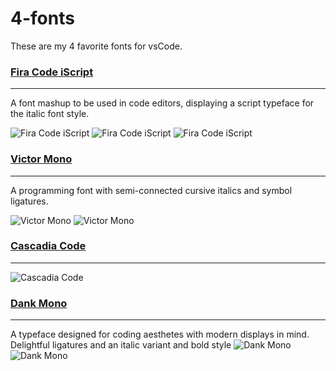 # 4-fonts
These are my 4 favorite fonts for vsCode.

### [Fira Code iScript](https://github.com/kencrocken/FiraCodeiScript/blob/master/README.md)
***
A font mashup to be used in code editors, displaying a script typeface for the italic font style.

![Fira Code iScript](https://i.ibb.co/zXMhksQ/30752845-8c8484ce-9f8b-11e7-9df1-1d171b8d5e66.png)
![Fira Code iScript](https://i.ibb.co/wB6rgmr/30752894-b5ff4b4a-9f8b-11e7-9908-969829409d08.png)
![Fira Code iScript](https://i.ibb.co/6w9MbBr/30753423-41be3e06-9f8d-11e7-930d-9cfdb5b5ee60.png)

### [Victor Mono](https://github.com/rubjo/victor-mono/blob/master/README.md)
***
A programming font with semi-connected cursive italics and symbol ligatures.

![Victor Mono](https://i.ibb.co/X71zJ5S/code-sample.png)
![Victor Mono](https://i.ibb.co/7vqb3L9/specimens-cropped.png)

### [Cascadia Code](https://github.com/microsoft/cascadia-code/blob/main/README.md)
***
![Cascadia Code](https://i.ibb.co/VpYQkm8/cascadia-code-characters.png)

### [Dank Mono](https://gumroad.com/l/dank-mono)
***
A typeface designed for coding aesthetes with modern displays in mind. Delightful ligatures and an italic variant and bold style
![Dank Mono](https://i.ibb.co/3zL2FRb/Dank-Mono.png)
![Dank Mono](https://i.ibb.co/fqBpLXz/Dank-Mono-Code.png)
